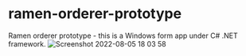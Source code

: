 # ramen-orderer-prototype
Ramen orderer prototype - this is a Windows form app under C# .NET framework.
![Screenshot 2022-08-05 18 03 58](https://user-images.githubusercontent.com/41810433/183031748-d0f5587b-386a-4e0f-bd08-9cb90970721f.png)
